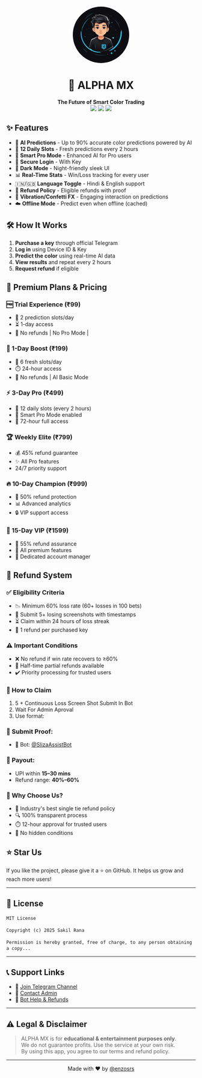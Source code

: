 
<p align="center">
  <img src="dp.jpg" width="150" style="border-radius: 50%;" />
</p>

<h1 align="center">🚀 ALPHA MX</h1>

<p align="center">
  <b>The Future of Smart Color Trading</b><br>
  <img src="https://img.shields.io/badge/version-1.0-blue?style=flat-square"/>
  <img src="https://img.shields.io/badge/status-Live-green?style=flat-square"/>
  <img src="https://img.shields.io/badge/accuracy-90%25-yellowgreen?style=flat-square"/>
</p>



## ✨ Features


 - 🎯 **AI Predictions** - Up to 90% accurate color predictions powered by AI  
- 🔄 **12 Daily Slots** - Fresh predictions every 2 hours  
- 🧠 **Smart Pro Mode** - Enhanced AI for Pro users  
- 🔐 **Secure Login** - With Key 
- 🌙 **Dark Mode** - Night-friendly sleek UI  
- 📊 **Real-Time Stats** - Win/Loss tracking for every user  
- 🇮🇳/🇬🇧 **Language Toggle** - Hindi & English support  
- 🔁 **Refund Policy** - Eligible refunds with proof  
- 📱 **Vibration/Confetti FX** - Engaging interaction on predictions  
- ☁️ **Offline Mode** - Predict even when offline (cached)  





## 🛠️ How It Works

1. **Purchase a key** through official Telegram
2. **Log in** using Device ID & Key
3. **Predict the color** using real-time AI data
4. **View results** and repeat every 2 hours
5. **Request refund** if eligible



## 💎 Premium Plans & Pricing

### 🆓 Trial Experience (₹99)
- 🎯 2 prediction slots/day 
- ⏳ 1-day access
- 🚫 No refunds | No Pro Mode | 

### 💨 1-Day Boost (₹199)  
- 🔄 6 fresh slots/day  
- ⏱️ 24-hour access  
- 🚫 No refunds | AI Basic Mode  

### ⚡ 3-Day Pro (₹499)  
- 🌟 12 daily slots (every 2 hours)  
- 🧠 Smart Pro Mode enabled  
- 📅 72-hour full access  

### 🏆 Weekly Elite (₹799)  
- 💰 45% refund guarantee  
- ✨ All Pro features  
- 24/7 priority support  

### 🔥 10-Day Champion (₹999)  
- 💸 50% refund protection  
- 📊 Advanced analytics  
- 🔒 VIP support access  

### 💎 15-Day VIP (₹1599)  
- 🤑 55% refund assurance  
- 🚀 All premium features  
- 👑 Dedicated account manager  

## 🔁 Refund System

### ✅ Eligibility Criteria
- 📉 Minimum 60% loss rate (60+ losses in 100 bets)
- 📸 Submit 5+ losing screenshots with timestamps
- ⏳ Claim within 24 hours of loss streak
- 🔑 1 refund per purchased key

### ⚠️ Important Conditions
- ❌ No refund if win rate recovers to ≥60%
- 🔄 Half-time partial refunds available
- ✔️ Priority processing for trusted users

### 📝 How to Claim
1. 5 + Continuous Loss Screen Shot Submit In Bot
2. Wait For Admin Aproval
3. Use format:

### 💬 Submit Proof:
- 🤖 Bot: [@SlizaAssistBot](https://t.me/slizaaibot)

### 💸 Payout:
- UPI within **15–30 mins**
- Refund range: **40%–60%**


### 💎 Why Choose Us?
- 🎯 Industry's best single tie refund policy
- 🔍 100% transparent process
- ⏱️ 12-hour approval for trusted users
- 💯 No hidden conditions



## ⭐ Star Us

If you like the project, please give it a ⭐ on GitHub. It helps us grow and reach more users!

---

## 🧾 License

```
MIT License

Copyright (c) 2025 Sakil Rana

Permission is hereby granted, free of charge, to any person obtaining a copy...
```

---

## 📞 Support Links

- 🔹 [Join Telegram Channel](https://t.me/enzosrs)  
- 🔹 [Contact Admin](https://t.me/enzosrs)  
- 🔹 [Bot Help & Refunds](https://t.me/slizaaibot)

---

## ⚠️ Legal & Disclaimer

> ALPHA MX is for **educational & entertainment purposes only**.  
> We do not guarantee profits. Use the service at your own risk.  
> By using this app, you agree to our terms and refund policy.

---

<p align="center">
  Made with ❤️ by <a href="https://t.me/enzosrs">@enzosrs</a>
</p>

